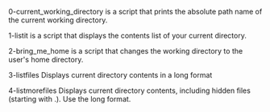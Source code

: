 0-current_working_directory is a script that prints the absolute path name of the current working directory.

1-listit is a script that displays the contents list of your current directory.

2-bring_me_home is a script that changes the working directory to the user's home directory.

3-listfiles Displays current directory contents in a long format

4-listmorefiles Displays current directory contents, including hidden files (starting with .). Use the long format.

